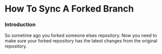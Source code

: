 # How To Sync A Forked Branch

### Introduction

So sometime ago you forked someone elses repository. Now you need to make sure your forked repository has the latest changes from the original repository.